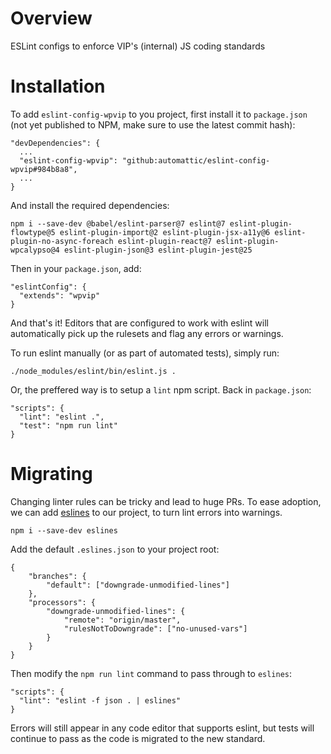 # Overview
ESLint configs to enforce VIP's (internal) JS coding standards

# Installation

To add `eslint-config-wpvip` to you project, first install it to `package.json` (not yet published to NPM, make sure to use the latest commit hash):

```
"devDependencies": {
  ...
  "eslint-config-wpvip": "github:automattic/eslint-config-wpvip#984b8a8",
  ...
}
```

And install the required dependencies:

```
npm i --save-dev @babel/eslint-parser@7 eslint@7 eslint-plugin-flowtype@5 eslint-plugin-import@2 eslint-plugin-jsx-a11y@6 eslint-plugin-no-async-foreach eslint-plugin-react@7 eslint-plugin-wpcalypso@4 eslint-plugin-json@3 eslint-plugin-jest@25
```

Then in your `package.json`, add:

```
"eslintConfig": {
  "extends": "wpvip"
}
```

And that's it! Editors that are configured to work with eslint will automatically pick up the rulesets and flag any errors or warnings.

To run eslint manually (or as part of automated tests), simply run:

```
./node_modules/eslint/bin/eslint.js .
```

Or, the preffered way is to setup a `lint` npm script. Back in `package.json`:

```
"scripts": {
  "lint": "eslint .",
  "test": "npm run lint"
}
```

Migrating
==============

Changing linter rules can be tricky and lead to huge PRs. To ease adoption, we can add [eslines](https://github.com/Automattic/eslines) to our project, to turn lint errors into warnings.

```
npm i --save-dev eslines
```

Add the default `.eslines.json` to your project root:

```
{
    "branches": {
        "default": ["downgrade-unmodified-lines"]
    },
    "processors": {
        "downgrade-unmodified-lines": {
            "remote": "origin/master",
            "rulesNotToDowngrade": ["no-unused-vars"]
        }
    }
}
```

Then modify the `npm run lint` command to pass through to `eslines`:

```
"scripts": {
  "lint": "eslint -f json . | eslines"
}
```

Errors will still appear in any code editor that supports eslint, but tests will continue to pass as the code is migrated to the new standard.
